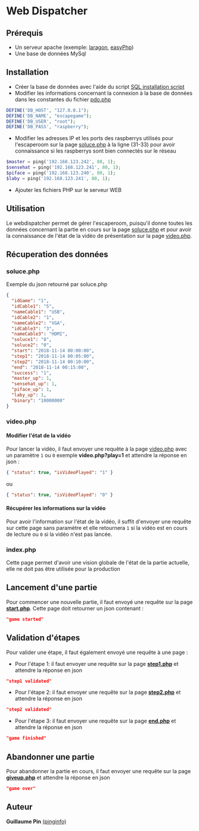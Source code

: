 # Web Dispatcher

## Prérequis

- Un serveur apache (exemple: [laragon](https://laragon.org/), [easyPhp](http://www.easyphp.org/))
- Une base de données MySql

## Installation

- Créer la base de données avec l'aide du script [SQL installation script](database.sql)
- Modifier les informations concernant la connexion à la base de données dans les constantes du fichier [pdo.php](pdo.php)

```php
DEFINE('DB_HOST', "127.0.0.1");
DEFINE('DB_NAME', "escapegame");
DEFINE('DB_USER', "root");
DEFINE('DB_PASS', "raspberry");
```

- Modifier les adresses IP et les ports des raspberrys utilisés pour l'escaperoom sur la page [soluce.php](soluce.php) à la ligne (31-33) pour avoir connaissance si les raspberrys sont bien connectés sur le réseau

```php
$master = ping('192.168.123.242', 80, 1);
$sensehat = ping('192.168.123.241', 80, 1);
$piface = ping('192.168.123.240', 80, 1);
$laby = ping('192.168.123.241', 80, 1);
```

- Ajouter les fichiers PHP sur le serveur WEB

## Utilisation

Le webdispatcher permet de gérer l'escaperoom, puisqu'il donne toutes les données concernant la partie en cours sur la page [soluce.php](soluce.php) et pour avoir la connaissance de l'état de la vidéo de présentation sur la page [video.php](video.php).

## Récuperation des données

### soluce.php

Exemple du json retourné par soluce.php

```json
{
  "idGame": "1",
  "idCable1": "5",
  "nameCable1": "USB",
  "idCable2": "1",
  "nameCable2": "VGA",
  "idCable3": "3",
  "nameCable3": "HDMI",
  "soluce1": "8",
  "soluce2": "0",
  "start": "2018-11-14 00:00:00",
  "step1": "2018-11-14 00:05:00",
  "step2": "2018-11-14 00:10:00",
  "end": "2018-11-14 00:15:00",
  "success": "1",
  "master_up": 1,
  "sensehat_up": 1,
  "piface_up": 1,
  "laby_up": 1,
  "binary": "10000000"
}
```

### video.php

#### Modifier l'état de la vidéo

Pour lancer la vidéo, il faut envoyer une requête à la page [video.php](video.php) avec un paramètre `1` ou `0` exemple **video.php?play=1** et attendre la réponse en json :

```json
{ "status": true, "isVideoPlayed": "1" }
```

ou

```json
{ "status": true, "isVideoPlayed": "0" }
```

#### Récupérer les informations sur la vidéo

Pour avoir l'information sur l'état de la vidéo, il suffit d'envoyer une requête sur cette page sans paramètre et elle retournera `1` si la vidéo est en cours de lecture ou `0` si la vidéo n'est pas lancée.

### index.php

Cette page permet d'avoir une vision globale de l'état de la partie actuelle, elle ne doit pas être utilisée pour la production

## Lancement d'une partie

Pour commencer une nouvelle partie, il faut envoyé une requête sur la page [**start.php**](start.php). Cette page doit retourner un json contenant :

```json
"game started"
```

## Validation d'étapes

Pour valider une étape, il faut également envoyé une requête à une page :

- Pour l'étape 1: il faut envoyer une requête sur la page [**step1.php**](step1.php) et attendre la réponse en json

```json
"step1 validated"
```

- Pour l'étape 2: il faut envoyer une requête sur la page [**step2.php**](step2.php) et attendre la réponse en json

```json
"step2 validated"
```

- Pour l'étape 3: il faut envoyer une requête sur la page [**end.php**](end.php) et attendre la réponse en json

```json
"game finished"
```

## Abandonner une partie

Pour abandonner la partie en cours, il faut envoyer une requête sur la page [**giveup.php**](giveup.php) et attendre la réponse en json

```json
"game over"
```

## Auteur

**Guillaume Pin** [(pinginfo)](https://github.com/pinginfo)

